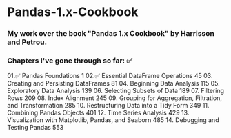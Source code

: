 # Pandas-1.x-Cookbook
### My work over the book "Pandas 1.x Cookbook" by Harrisson and Petrou.
### Chapters I've gone through so far: ✅
01.✅ Pandas Foundations 1
02.✅ Essential DataFrame Operations 45
03. Creating and Persisting DataFrames 81
04. Beginning Data Analysis 115
05. Exploratory Data Analysis 139
06. Selecting Subsets of Data 189
07. Filtering Rows 209
08. Index Alignment 245
09. Grouping for Aggregation, Filtration, and Transformation 285
10. Restructuring Data into a Tidy Form 349
11. Combining Pandas Objects 401
12. Time Series Analysis 429
13. Visualization with Matplotlib, Pandas, and Seaborn 485
14. Debugging and Testing Pandas 553

